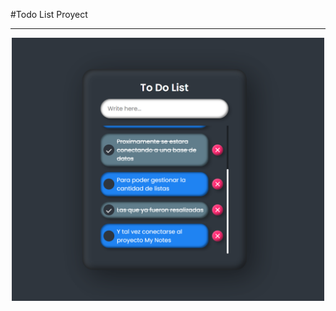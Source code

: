 #Todo List Proyect

<hr>

<div align="center">

<img width="500" alt="image" src="Docs/TodoList.png">

</div>

